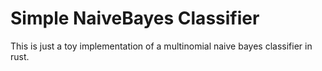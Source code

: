 Simple NaiveBayes Classifier
============================

This is just a toy implementation of a multinomial naive bayes classifier in
rust.
